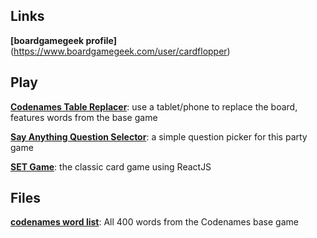 ## Links

**[boardgamegeek profile]**(https://www.boardgamegeek.com/user/cardflopper)

## Play

[**Codenames Table Replacer**](codenames): use a tablet/phone to replace the board, features words from the base game

[**Say Anything Question Selector**](sayanything): a simple question picker for this party game

[**SET Game**](set): the classic card game using ReactJS

## Files
[**codenames word list**](codenames/codenames_words.txt): All 400 words from the Codenames base game 
